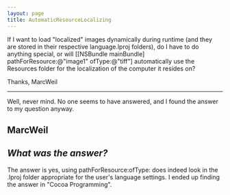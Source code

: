 ```yaml
---
layout: page
title: AutomaticResourceLocalizing
---
```


If I want to load "localized" images dynamically during runtime (and they are stored in their respective language.lproj folders), do I have to do anything special, or will [[NSBundle mainBundle] pathForResource:@"image1" ofType:@"tiff"] automatically use the Resources folder for the localization of the computer it resides on?

Thanks,
MarcWeil

----
Well, never mind. No one seems to have answered, and I found the answer to my question anyway.

MarcWeil
----
*What was the answer?*
----
The answer is yes, using pathForResource:ofType: does indeed look in the .lproj folder appropriate for the user's language settings. I ended up finding the answer in "Cocoa Programming".

